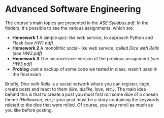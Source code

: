 # Advanced Software Engineering

The course's main topics are presented in the *ASE Syllabus.pdf*.
In the folders, it's possible to see the various assignments, which are:

- **Homework 1** A simple quiz-like web service, to approach Python and Flask *(see HW1.pdf)*
- **Homework 2** A monolithic social-like web service, called *Dice with Rolls (see HW2.pdf)*
- **Homework 3** The microservice-version of the previous assignment *(see HW3.pdf)*
- **Problog** Just a backup of some code we tested in class, wasn't used in the final exam

Briefly, *Dice with Rolls* is a social network where you can register, login, create posts and react to them *(like, dislike, love, etc.)*.
The main idea behind this is that to create a post you must first roll some dice of a chosen theme *(Halloween, etc.)*: your post must be a story containing the keywords related to the dice that were rolled. Of course, you may reroll as much as you like before posting.